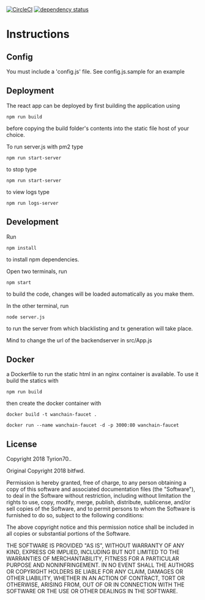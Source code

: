 [![CircleCI](https://circleci.com/gh/TyrionShared/wanchain-faucet.svg?style=svg)](https://circleci.com/gh/TyrionShared/wanchain-faucet) [![dependency status][dep-image]][dep-url]

# Instructions

## Config

You must include a 'config.js' file. See config.js.sample for an example

## Deployment

The react app can be deployed by first building the application using

`npm run build`

before copying the build folder's contents into the static file host of your choice.

To run server.js with pm2 type

`npm run start-server`

to stop type 

`npm run start-server`

to view logs type

`npm run logs-server`

## Development

Run

`npm install`

to install npm dependencies.

Open two terminals, run

`npm start`

to build the code, changes will be loaded automatically as you make them.

In the other terminal, run

`node server.js`

to run the server from which blacklisting and tx generation will take place.

Mind to change the url of the backendserver in src/App.js

## Docker

a Dockerfile to run the static html in an nginx container is available. To use it build the statics with

`npm run build`

then create the docker container with

`docker build -t wanchain-faucet .`

`docker run --name wanchain-faucet -d -p 3000:80 wanchain-faucet`

## License

Copyright 2018 Tyrion70..

Original Copyright 2018 bitfwd.

Permission is hereby granted, free of charge, to any person obtaining a copy of this software and associated documentation files (the "Software"), to deal in the Software without restriction, including without limitation the rights to use, copy, modify, merge, publish, distribute, sublicense, and/or sell copies of the Software, and to permit persons to whom the Software is furnished to do so, subject to the following conditions:

The above copyright notice and this permission notice shall be included in all copies or substantial portions of the Software.

THE SOFTWARE IS PROVIDED "AS IS", WITHOUT WARRANTY OF ANY KIND, EXPRESS OR IMPLIED, INCLUDING BUT NOT LIMITED TO THE WARRANTIES OF MERCHANTABILITY, FITNESS FOR A PARTICULAR PURPOSE AND NONINFRINGEMENT. IN NO EVENT SHALL THE AUTHORS OR COPYRIGHT HOLDERS BE LIABLE FOR ANY CLAIM, DAMAGES OR OTHER LIABILITY, WHETHER IN AN ACTION OF CONTRACT, TORT OR OTHERWISE, ARISING FROM, OUT OF OR IN CONNECTION WITH THE SOFTWARE OR THE USE OR OTHER DEALINGS IN THE SOFTWARE.

[dep-image]: https://david-dm.org/TyrionShared/wanchain-faucet.svg
[dep-url]: https://david-dm.org/TyrionShared/wanchain-faucet
